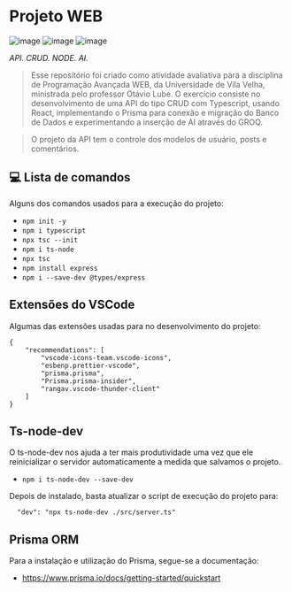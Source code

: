 # Projeto WEB

![image](https://user-images.githubusercontent.com/25181517/183890598-19a0ac2d-e88a-4005-a8df-1ee36782fde1.png)
![image](https://user-images.githubusercontent.com/25181517/183897015-94a058a6-b86e-4e42-a37f-bf92061753e5.png)
![image](https://user-images.githubusercontent.com/25181517/183568594-85e280a7-0d7e-4d1a-9028-c8c2209e073c.png)

_API. CRUD. NODE. AI._ </br>
> Esse repositório foi criado como atividade avaliativa para a disciplina de Programação Avançada WEB, da Universidade de Vila Velha, ministrada pelo professor Otávio Lube. O exercício consiste no desenvolvimento de uma API do tipo CRUD com Typescript, usando React, implementando o Prisma para conexão e migração do Banco de Dados e experimentando a inserção de AI através do GROQ.

> O projeto da API tem o controle dos modelos de usuário, posts e comentários.

## 💻 Lista de comandos

Alguns dos comandos usados para a execução do projeto:

- ``` npm init -y ```
- ``` npm i typescript ```
- ``` npx tsc --init ```
- ``` npm i ts-node ```
- ``` npx tsc ```
- ``` npm install express ```
- ``` npm i --save-dev @types/express ```

## Extensões do VSCode

Algumas das extensões usadas para no desenvolvimento do projeto:

```
{
    "recommendations": [
        "vscode-icons-team.vscode-icons",
        "esbenp.prettier-vscode",
        "prisma.prisma",
        "Prisma.prisma-insider",
        "rangav.vscode-thunder-client"
    ]
}
```

## Ts-node-dev

O ts-node-dev nos ajuda a ter mais produtividade uma vez que ele reinicializar o servidor automaticamente a medida que salvamos o projeto.

- ``` npm i ts-node-dev --save-dev ```

Depois de instalado, basta atualizar o script de execução do projeto para:

```
  "dev": "npx ts-node-dev ./src/server.ts"
```

## Prisma ORM

Para a instalação e utilização do Prisma, segue-se a documentação:

- https://www.prisma.io/docs/getting-started/quickstart

